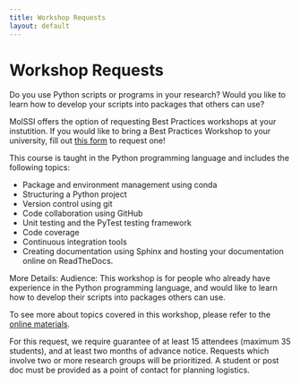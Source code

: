 ```yaml
---
title: Workshop Requests
layout: default
---
```


# Workshop Requests

Do you use Python scripts or programs in your research? Would you like to learn how to develop your scripts into packages that others can use?

MolSSI offers the option of requesting Best Practices workshops at your instutition. If you would like to bring a Best Practices Workshop to your university, fill out [this form](https://molssi.typeform.com/to/FGYzou) to request one!

This course is taught in the Python programming language and includes the following topics:
- Package and environment management using conda
- Structuring a Python project
- Version control using git
- Code collaboration using GitHub
- Unit testing and the PyTest testing framework
- Code coverage
- Continuous integration tools
- Creating documentation using Sphinx and hosting your documentation online on ReadTheDocs.

More Details:
	Audience: 
This workshop is for people who already have experience in the Python programming language, and would like to learn how to develop their scripts into packages others can use.

To see more about topics covered in this workshop, please refer to the [online materials](https://molssi-education.github.io/python-package-best-practices/index.html).

For this request, we require guarantee of at least 15 attendees (maximum 35 students), and at least two months of advance notice. Requests which involve two or more research groups will be prioritized. A student or post doc must be provided as a point of contact for planning logistics.
